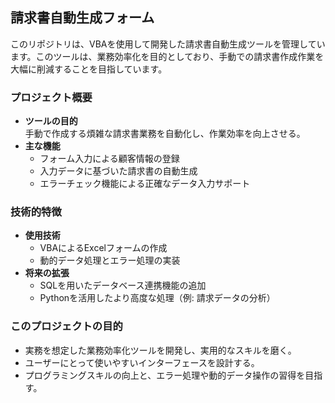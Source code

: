 ## **請求書自動生成フォーム**

このリポジトリは、VBAを使用して開発した請求書自動生成ツールを管理しています。このツールは、業務効率化を目的としており、手動での請求書作成作業を大幅に削減することを目指しています。

### **プロジェクト概要**
- **ツールの目的**  
  手動で作成する煩雑な請求書業務を自動化し、作業効率を向上させる。
- **主な機能**  
  - フォーム入力による顧客情報の登録
  - 入力データに基づいた請求書の自動生成
  - エラーチェック機能による正確なデータ入力サポート

### **技術的特徴**
- **使用技術**  
  - VBAによるExcelフォームの作成  
  - 動的データ処理とエラー処理の実装
- **将来の拡張**  
  - SQLを用いたデータベース連携機能の追加  
  - Pythonを活用したより高度な処理（例: 請求データの分析）  

### **このプロジェクトの目的**
- 実務を想定した業務効率化ツールを開発し、実用的なスキルを磨く。
- ユーザーにとって使いやすいインターフェースを設計する。
- プログラミングスキルの向上と、エラー処理や動的データ操作の習得を目指す。
